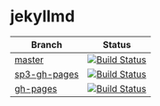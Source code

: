 # jekyllmd


| Branch        | Status        |
| ------------- |:-------------:|
| [master](https://github.com/olzaragoza/jekyllmd/tree/master "master branch")|  [![Build Status](https://travis-ci.org/olzaragoza/jekyllmd.svg?branch=master)](https://travis-ci.org/olzaragoza/jekyllmd)|
| [sp3-gh-pages](https://github.com/olzaragoza/jekyllmd/tree/sp3-gh-pages)  | [![Build Status](https://travis-ci.org/olzaragoza/jekyllmd.svg?branch=sp3-gh-pages)](https://travis-ci.org/olzaragoza/jekyllmd)|
| [gh-pages](https://github.com/olzaragoza/jekyllmd/tree/gh-pages "gh-pages branch")      |  [![Build Status](https://travis-ci.org/olzaragoza/jekyllmd.svg?branch=gh-pages)](https://travis-ci.org/olzaragoza/jekyllmd)|

